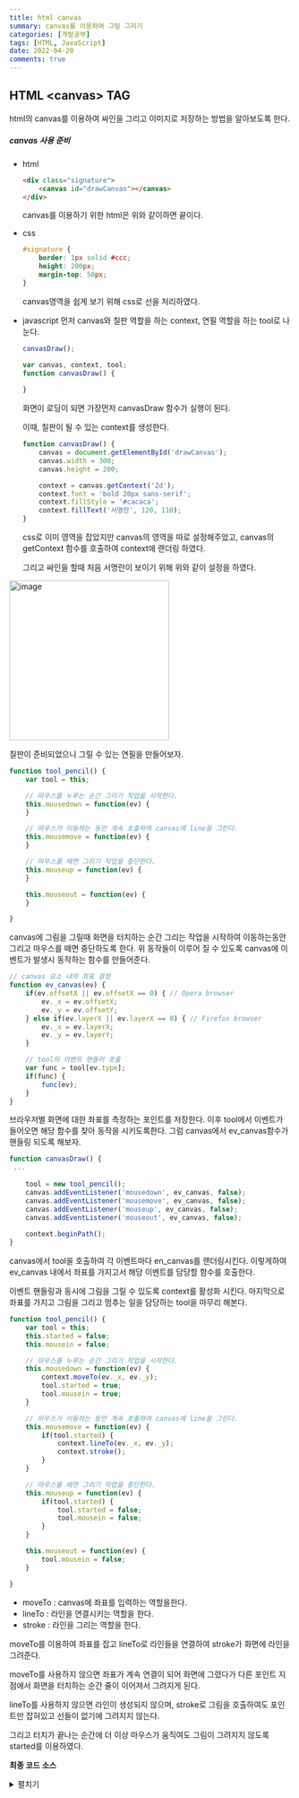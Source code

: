 ```yaml
---
title: html canvas
summary: canvas를 이용하여 그림 그리기
categories: [개발공부]
tags: [HTML, JavaScript]
date: 2022-04-20
comments: true
---
```


## HTML \<canvas\> TAG

html의 canvas를 이용하여 싸인을 그리고 이미지로 저장하는 방법을 알아보도록 한다.



##### canvas 사용 준비

* html
  ```html
  <div class="signature">
      <canvas id="drawCanvas"></canvas>
  </div>
  ```

  canvas를 이용하기 위한 html은 위와 같이하면 끝이다.
  
* css

  ```css
  #signature {
      border: 1px solid #ccc;
      height: 200px;
      margin-top: 50px;
  }
  ```

  canvas영역을 쉽게 보기 위해 css로 선을 처리하였다.
  
* javascript
  먼저 canvas와 칠판 역할을 하는 context, 연필 역할을 하는 tool로 나눈다.

  ```javascript
  canvasDraw();
  
  var canvas, context, tool;
  function canvasDraw() {
      
  }
  ```

  화면이 로딩이 되면 가장먼저 canvasDraw 함수가 실행이 된다.

  이때, 칠판이 될 수 있는 context를 생성한다.

  ```javascript
  function canvasDraw() {
      canvas = document.getElementById('drawCanvas');
      canvas.width = 300;
      canvas.height = 200;
  
      context = canvas.getContext('2d');
      context.font = 'bold 20px sans-serif';
      context.fillStyle = '#cacaca';
      context.fillText('서명란', 120, 110);
  }
  ```

  css로 이미 영역을 잡았지만 canvas의 영역을 따로 설정해주었고, canvas의 getContext 함수를 호출하여 context에 랜더링 하였다.

  그리고 싸인을 할때 처음 서명란이 보이기 위해 위와 같이 설정을 하였다.

<img width="285" alt="image" src="https://user-images.githubusercontent.com/32925806/219293759-83761df2-3e2e-434d-8eaa-fb1800f9032f.png">



칠판이 준비되었으니 그릴 수 있는 연필을 만들어보자.

```javascript
function tool_pencil() {
    var tool = this;

    // 마우스를 누루는 순간 그리기 작업을 시작한다.
    this.mousedown = function(ev) {
    }

    // 마우스가 이동하는 동안 계속 호출하여 canvas에 line을 그린다.
    this.mousemove = function(ev) {
    }

    // 마우스를 떼면 그리기 작업을 중단한다.
    this.mouseup = function(ev) {
    }

    this.mouseout = function(ev) {
    }

}
```

canvas에 그림을 그릴때 화면을 터치하는 순간 그리는 작업을 시작하여 이동하는동안 그리고 마우스를 떼면 중단하도록 한다.
위 동작들이 이루어 질 수 있도록 canvas에 이벤트가 발생시 동작하는 함수를 만들어준다.



```javascript
// canvas 요소 내의 좌표 결정
function ev_canvas(ev) {
    if(ev.offsetX || ev.offsetX == 0) { // Opera browser
        ev._x = ev.offsetX;
        ev._y = ev.offsetY;
    } else if(ev.layerX || ev.layerX == 0) { // Firefox browser
        ev._x = ev.layerX;
        ev._y = ev.layerY;
    }

    // tool의 이벤트 핸들러 호출
    var func = tool[ev.type];
    if(func) {
        func(ev);
    }
}
```

브라우저별 화면에 대한 좌표를 측정하는 포인트를 저장한다. 이후 tool에서 이벤트가 들어오면 해당 함수를 찾아 동작을 시키도록한다.
그럼 canvas에서 ev_canvas함수가 핸들링 되도록 해보자.



```javascript
function canvasDraw() {
 ...
 
	tool = new tool_pencil();
    canvas.addEventListener('mousedown', ev_canvas, false);
    canvas.addEventListener('mousemove', ev_canvas, false);
    canvas.addEventListener('mouseup', ev_canvas, false);
    canvas.addEventListener('mouseout', ev_canvas, false);
    
    context.beginPath();
}
```

canvas에서 tool을 호출하여 각 이벤트마다 en_canvas를 랜더링시킨다. 이렇게하여 ev_canvas 내에서 좌표를 가지고서 해당 이벤트를 담당할 함수를 호출한다.

이벤트 핸들링과 동시에 그림을 그릴 수 있도록 context를 활성화 시킨다. 마지막으로 좌표를 가지고 그림을 그리고 멈추는 일을 담당하는 tool을 마무리 해본다.



```javascript
function tool_pencil() {
    var tool = this;
    this.started = false;
    this.mousein = false;

    // 마우스를 누루는 순간 그리기 작업을 시작한다.
    this.mousedown = function(ev) {
        context.moveTo(ev._x, ev._y);
        tool.started = true;
        tool.mousein = true;
    }

    // 마우스가 이동하는 동안 계속 호출하여 canvas에 line을 그린다.
    this.mousemove = function(ev) {
        if(tool.started) {
            context.lineTo(ev._x, ev._y);
            context.stroke();
        }
    }

    // 마우스를 떼면 그리기 작업을 중단한다.
    this.mouseup = function(ev) {
        if(tool.started) {
            tool.started = false;
            tool.mousein = false;
        }
    }

    this.mouseout = function(ev) {
        tool.mousein = false;
    }

}
```

* moveTo : canvas에 좌표를 입력하는 역할을한다. 
* lineTo : 라인을 연결시키는 역할을 한다.
* stroke : 라인을 그리는 역할을 한다.

moveTo를 이용하여 좌표를 잡고 lineTo로 라인들을 연결하여 stroke가 화면에 라인을 그려준다.

moveTo를 사용하지 않으면 좌표가 계속 연결이 되어 화면에 그렸다가 다른 포인트 지점에서 화면을 터치하는 순간 줄이 이어져서 그려지게 된다.

lineTo를 사용하지 않으면 라인이 생성되지 않으며, stroke로 그림을 호출하여도 포인트만 잡혀있고 선들이 없기에 그려지지 않는다.

그리고 터치가 끝나는 순간에 더 이상 마우스가 움직여도 그림이 그려지지 않도록 started를 이용하였다.



**최종 코드 소스**

<details>
<summary>펼치기</summary>
<div markdown="1">

```html
<!DOCTYPE html>
<html>
<head>
	<meta charset='utf-8'>
	<meta http-equiv='X-UA-Compatible' content='IE=edge'>
	<title>HTML canvas 태그</title>
	<meta name='viewport' content='width=device-width, initial-scale=1'>
	<link rel='stylesheet' type='text/css' media='screen' href='main.css'>
	<script src='main.js'></script>
	<style>
		body {
			width: 300px;
			margin: 0 auto;
		}

		#signature {
			border: 1px solid #ccc;
			height: 200px;
			margin-top: 50px;
		}
	</style>
</head>
<body>
	<div id="signature">
		<canvas id="drawCanvas"></canvas>
		<img style="display: none;">
	</div>

	<!-- script -->
	<script>
		canvasDraw();

		var canvas, context, tool;
		function canvasDraw() {
			canvas = document.getElementById('drawCanvas');
			canvas.width = 300;
			canvas.height = 200;

			context = canvas.getContext('2d');
			context.font = 'bold 20px sans-serif';
			context.fillStyle = '#cacaca';
			context.fillText('서명란', 120, 110);

			// pencil tool 객체를 생성 한다.
			tool = new tool_pencil();
			canvas.addEventListener('mousedown', ev_canvas, false);
			canvas.addEventListener('mousemove', ev_canvas, false);
			canvas.addEventListener('mouseup', ev_canvas, false);
			canvas.addEventListener('mouseout', ev_canvas, false);

			context.beginPath();
		}

		function tool_pencil() {
			var tool = this;
			this.started = false;
			this.mousein = false;

			// 마우스를 누루는 순간 그리기 작업을 시작한다.
			this.mousedown = function(ev) {
				// context.moveTo(ev._x, ev._y);
				tool.started = true;
				tool.mousein = true;
			}
			
			// 마우스가 이동하는 동안 계속 호출하여 canvas에 line을 그린다.
			this.mousemove = function(ev) {
				if(tool.started) {
					context.lineTo(ev._x, ev._y);
					context.stroke();
				}
			}

			// 마우스를 떼면 그리기 작업을 중단한다.
			this.mouseup = function(ev) {
				if(tool.started) {
					tool.started = false;
					tool.mousein = false;
				}
			}

			this.mouseout = function(ev) {
				tool.mousein = false;
			}

		}

		// canvas 요소 내의 좌표 결정
		function ev_canvas(ev) {
			if(ev.offsetX || ev.offsetX == 0) { // Opera browser
				ev._x = ev.offsetX;
				ev._y = ev.offsetY;
			} else if(ev.layerX || ev.layerX == 0) { // Firefox browser
				ev._x = ev.layerX;
				ev._y = ev.layerY;
			}

			// tool의 이벤트 핸들러 호출
			var func = tool[ev.type];
			if(func) {
				func(ev);
			}
		}
	</script>
</body>
</html>
```

</div>
</details>